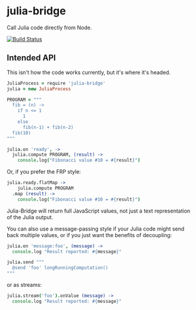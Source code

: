 # julia-bridge

Call Julia code directly from Node.

[![Build Status](http://img.shields.io/travis/baconscript/julia-bridge.svg?branch=master&style=flat)](https://travis-ci.org/baconscript/julia-bridge)

## Intended API

This isn't how the code works currently, but it's where it's headed.

```coffee
JuliaProcess = require 'julia-bridge'
julia = new JuliaProcess

PROGRAM = """
  fib = (n) ->
    if n <= 1
      1
    else
      fib(n-1) + fib(n-2)
  fib(10)
"""

julia.on 'ready', ->
  julia.compute PROGRAM, (result) ->
    console.log("Fibonacci value #10 = #{result}")
```

Or, if you prefer the FRP style:

```coffee
julia.ready.flatMap ->
    julia.compute PROGRAM
  .map (result) ->
    console.log("Fibonacci value #10 = #{result}")
```

Julia-Bridge will return full JavaScript values, not just a text
representation of the Julia output.

You can also use a message-passing style if your Julia code might
send back multiple values, or if you just want the benefits of
decoupling:

```coffee
julia.on 'message:foo', (message) ->
  console.log "Result reported: #{message}"

julia.send """
  @send 'foo' longRunningComputation()
"""
```

or as streams:

```coffee
julia.stream('foo').onValue (message) ->
  console.log "Result reported: #{message}"
```
